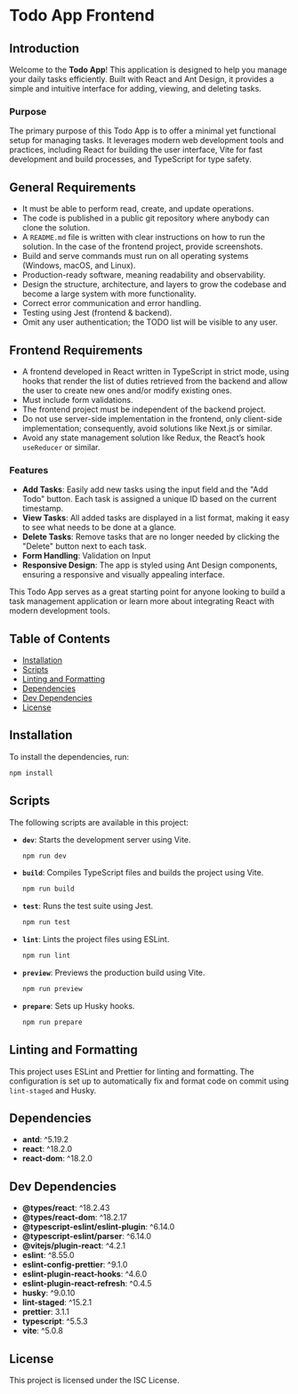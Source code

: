 # Todo App Frontend

## Introduction

Welcome to the **Todo App**! This application is designed to help you manage your daily tasks efficiently. Built with React and Ant Design, it provides a simple and intuitive interface for adding, viewing, and deleting tasks.

### Purpose

The primary purpose of this Todo App is to offer a minimal yet functional setup for managing tasks. It leverages modern web development tools and practices, including React for building the user interface, Vite for fast development and build processes, and TypeScript for type safety.

## General Requirements

- It must be able to perform read, create, and update operations.
- The code is published in a public git repository where anybody can clone the solution.
- A `README.md` file is written with clear instructions on how to run the solution. In the case of the frontend project, provide screenshots.
- Build and serve commands must run on all operating systems (Windows, macOS, and Linux).
- Production-ready software, meaning readability and observability.
- Design the structure, architecture, and layers to grow the codebase and become a large system with more functionality.
- Correct error communication and error handling.
- Testing using Jest (frontend & backend).
- Omit any user authentication; the TODO list will be visible to any user.

## Frontend Requirements

- A frontend developed in React written in TypeScript in strict mode, using hooks that render the list of duties retrieved from the backend and allow the user to create new ones and/or modify existing ones.
- Must include form validations.
- The frontend project must be independent of the backend project.
- Do not use server-side implementation in the frontend, only client-side implementation; consequently, avoid solutions like Next.js or similar.
- Avoid any state management solution like Redux, the React’s hook `useReducer` or similar.


### Features

- **Add Tasks**: Easily add new tasks using the input field and the "Add Todo" button. Each task is assigned a unique ID based on the current timestamp.
- **View Tasks**: All added tasks are displayed in a list format, making it easy to see what needs to be done at a glance.
- **Delete Tasks**: Remove tasks that are no longer needed by clicking the "Delete" button next to each task.
- **Form Handling**: Validation on Input
- **Responsive Design**: The app is styled using Ant Design components, ensuring a responsive and visually appealing interface.

This Todo App serves as a great starting point for anyone looking to build a task management application or learn more about integrating React with modern development tools.

## Table of Contents

- [Installation](#installation)
- [Scripts](#scripts)
- [Linting and Formatting](#linting-and-formatting)
- [Dependencies](#dependencies)
- [Dev Dependencies](#dev-dependencies)
- [License](#license)

## Installation

To install the dependencies, run:

```bash
npm install
```

## Scripts

The following scripts are available in this project:

- **`dev`**: Starts the development server using Vite.
  ```sh
  npm run dev
  ```

- **`build`**: Compiles TypeScript files and builds the project using Vite.
  ```sh
  npm run build
  ```

- **`test`**: Runs the test suite using Jest.
  ```sh
  npm run test
  ```

- **`lint`**: Lints the project files using ESLint.
  ```sh
  npm run lint
  ```

- **`preview`**: Previews the production build using Vite.
  ```sh
  npm run preview
  ```

- **`prepare`**: Sets up Husky hooks.
  ```sh
  npm run prepare
  ```


## Linting and Formatting

This project uses ESLint and Prettier for linting and formatting. The configuration is set up to automatically fix and format code on commit using `lint-staged` and Husky.

## Dependencies

- **antd**: ^5.19.2
- **react**: ^18.2.0
- **react-dom**: ^18.2.0

## Dev Dependencies

- **@types/react**: ^18.2.43
- **@types/react-dom**: ^18.2.17
- **@typescript-eslint/eslint-plugin**: ^6.14.0
- **@typescript-eslint/parser**: ^6.14.0
- **@vitejs/plugin-react**: ^4.2.1
- **eslint**: ^8.55.0
- **eslint-config-prettier**: ^9.1.0
- **eslint-plugin-react-hooks**: ^4.6.0
- **eslint-plugin-react-refresh**: ^0.4.5
- **husky**: ^9.0.10
- **lint-staged**: ^15.2.1
- **prettier**: 3.1.1
- **typescript**: ^5.5.3
- **vite**: ^5.0.8

## License

This project is licensed under the ISC License.
```